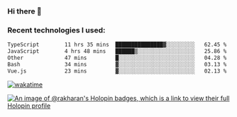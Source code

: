 ### Hi there 👋

### Recent technologies I used:
<!--START_SECTION:waka-->

```txt
TypeScript        11 hrs 35 mins  ███████████████▓░░░░░░░░░   62.45 %
JavaScript        4 hrs 48 mins   ██████▒░░░░░░░░░░░░░░░░░░   25.86 %
Other             47 mins         █░░░░░░░░░░░░░░░░░░░░░░░░   04.28 %
Bash              34 mins         ▓░░░░░░░░░░░░░░░░░░░░░░░░   03.13 %
Vue.js            23 mins         ▓░░░░░░░░░░░░░░░░░░░░░░░░   02.13 %
```

<!--END_SECTION:waka-->
[![wakatime](https://wakatime.com/badge/user/fe50d444-0cee-4d14-a0b3-b9e8509eb4d0.svg)](https://wakatime.com/@fe50d444-0cee-4d14-a0b3-b9e8509eb4d0)

[![An image of @rakharan's Holopin badges, which is a link to view their full Holopin profile](https://holopin.me/rakharan)](https://holopin.io/@rakharan)
